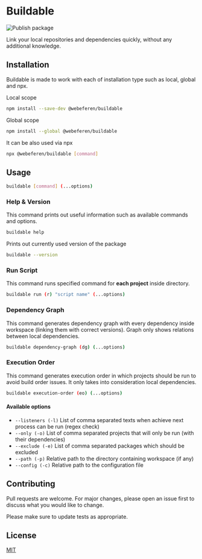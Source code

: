 # Buildable

![Publish package](https://github.com/webeferen/buildable/actions/workflows/publish.yml/badge.svg?branch=main)

Link your local repositories and dependencies quickly, without any additional knowledge.

## Installation

Buildable is made to work with each of installation type such as local, global and npx.

Local scope

```bash
npm install --save-dev @webeferen/buildable
```

Global scope

```bash
npm install --global @webeferen/buildable
```

It can be also used via npx

```bash
npx @webeferen/buildable [command]
```

## Usage

```bash
buildable [command] (...options)
```

### Help & Version

This command prints out useful information such as available commands and options.

```bash
buildable help
```

Prints out currently used version of the package

```bash
buildable --version
```

### Run Script

This command runs specified command for **each project** inside directory.

```bash
buildable run (r) "script name" (...options)
```

### Dependency Graph

This command generates dependency graph with every dependency inside workspace (linking them with correct versions). Graph only shows relations between local dependencies.

```bash
buildable dependency-graph (dg) (...options)
```

### Execution Order

This command generates execution order in which projects should be run to avoid build order issues. It only takes into consideration local dependencies.

```bash
buildable execution-order (eo) (...options)
```

#### Available options

* `--listeners (-l)` List of comma separated texts when achieve next process can be run (regex check)
* `--only (-o)` List of comma separated projects that will only be run (with their dependencies)
* `--exclude (-e)` List of comma separated packages which should be excluded
* `--path (-p)` Relative path to the directory containing workspace (if any)
* `--config (-c)` Relative path to the configuration file

## Contributing

Pull requests are welcome. For major changes, please open an issue first
to discuss what you would like to change.

Please make sure to update tests as appropriate.

## License

[MIT](https://choosealicense.com/licenses/mit/)
